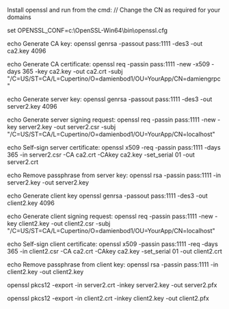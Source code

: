 Install openssl and run from the cmd:
// Change the CN as required for your domains

set OPENSSL_CONF=c:\OpenSSL-Win64\bin\openssl.cfg   

echo Generate CA key:
openssl genrsa -passout pass:1111 -des3 -out ca2.key 4096

echo Generate CA certificate:
openssl req -passin pass:1111 -new -x509 -days 365 -key ca2.key -out ca2.crt -subj  "/C=US/ST=CA/L=Cupertino/O=damienbod1/OU=YourApp/CN=damiengrpc"

echo Generate server key:
openssl genrsa -passout pass:1111 -des3 -out server2.key 4096

echo Generate server signing request:
openssl req -passin pass:1111 -new -key server2.key -out server2.csr -subj  "/C=US/ST=CA/L=Cupertino/O=damienbod1/OU=YourApp/CN=localhost"

echo Self-sign server certificate:
openssl x509 -req -passin pass:1111 -days 365 -in server2.csr -CA ca2.crt -CAkey ca2.key -set_serial 01 -out server2.crt

echo Remove passphrase from server key:
openssl rsa -passin pass:1111 -in server2.key -out server2.key

echo Generate client key
openssl genrsa -passout pass:1111 -des3 -out client2.key 4096

echo Generate client signing request:
openssl req -passin pass:1111 -new -key client2.key -out client2.csr -subj  "/C=US/ST=CA/L=Cupertino/O=damienbod1/OU=YourApp/CN=localhost"

echo Self-sign client certificate:
openssl x509 -passin pass:1111 -req -days 365 -in client2.csr -CA ca2.crt -CAkey ca2.key -set_serial 01 -out client2.crt

echo Remove passphrase from client key:
openssl rsa -passin pass:1111 -in client2.key -out client2.key

openssl pkcs12 -export -in server2.crt -inkey server2.key -out server2.pfx

openssl pkcs12 -export -in client2.crt -inkey client2.key -out client2.pfx